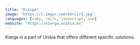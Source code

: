 ```yaml
---
title: "Kiarga"
image: "https://i.imgur.com/khrLirI.jpg"
languages: [ruby, rails, javascript, vue]
website: "https://kiarga.unikia.es"
---
```


Kiarga is a part of Unikia that offers different specific solutions.
